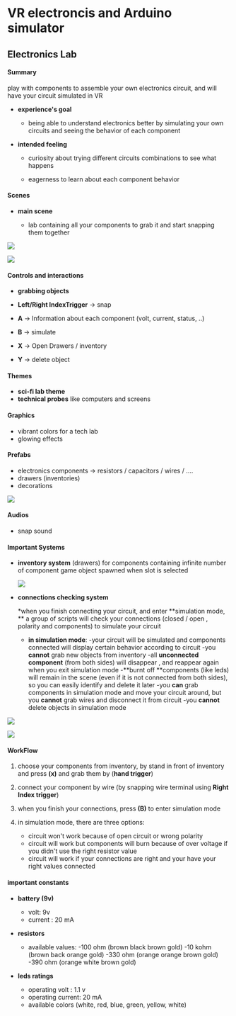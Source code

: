 # VR electroncis and Arduino simulator



## Electronics Lab

#### Summary



play with components to assemble your own electronics circuit, and will have your circuit simulated in VR



- **experience's goal**

  - being able to understand electronics better by simulating your own circuits and seeing the behavior of each component 

    

- **intended feeling**

  - curiosity about trying different circuits combinations to see what happens

  - eagerness to learn about each component behavior

    



#### Scenes

- **main scene**

  - lab containing all your components to grab it and start snapping them together

  

![](/media/scifiLab1.PNG)

![](/media/scifiLab2.PNG)



#### Controls and interactions

- **grabbing objects**

- **Left/Right IndexTrigger** -> snap
- **A** -> Information about each component (volt, current, status, ..) 
- **B** -> simulate
- **X** -> Open Drawers / inventory
- **Y** -> delete object



#### Themes

- **sci-fi lab theme**
- **technical probes** like computers and screens



#### Graphics

- vibrant colors for a tech lab 
- glowing effects 



#### Prefabs

- electronics components -> resistors / capacitors / wires / ....
- drawers (inventories)
- decorations



![](/media/components.PNG)





#### Audios

- snap sound

  

#### Important Systems

- **inventory system** (drawers) for components containing infinite number of component game object spawned when slot is selected

  ![](/media/drawers.PNG)

  

  

- **connections checking system**

  *when you finish connecting your circuit, and enter **simulation mode, ** a group of scripts will check your connections (closed / open , polarity and components) to simulate your circuit

  - **in simulation mode**:
    -your circuit will be simulated and components connected will display certain behavior according to circuit
    -you **cannot** grab new objects from inventory
    -all **unconnected component** (from both sides) will disappear , and reappear again when you exit simulation mode
    -**burnt off **components (like leds) will remain in the scene (even if it is not connected from both sides), so you can easily identify and delete it later
    -you **can** grab components in simulation mode and move your circuit around, but you **cannot** grab wires and disconnect it from circuit
    -you **cannot** delete objects in simulation mode


![](/media/led_resistor_connectionCheck.PNG)



![](/media/multipleLedsConnected.PNG)





#### WorkFlow

1. choose your components from inventory, by stand in front of inventory and press **(x)** and grab them by (**hand trigger**)



2. connect your component by wire (by snapping wire terminal using **Right Index trigger**)



3. when you finish your connections, press **(B)** to enter simulation mode



4. in simulation mode, there are three options:
   - circuit won't work because of open circuit or wrong polarity
   - circuit will work but components will burn because of over voltage if you didn't use the right resistor value
   - circuit will work if your connections are right and your have your right values connected



#### important constants

- **battery (9v)**

  - volt: 9v
  - current : 20 mA

  

- **resistors**

  - available values:
    -100 ohm (brown black brown gold)
    -10 kohm (brown back orange gold)
    -330 ohm (orange orange brown gold)
    -390 ohm (orange white brown gold)

  

- **leds ratings**

  - operating volt : 1.1 v
  - operating current: 20 mA
  - available colors (white, red, blue, green, yellow, white)

  

  

  




